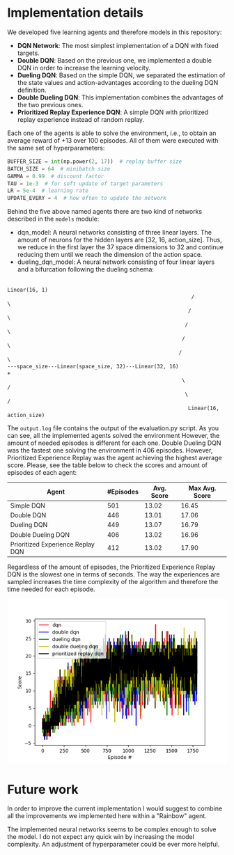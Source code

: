 # Implementation details
We developed five learning agents and therefore models in this repository:
* **DQN Network**: The most simplest implementation of a DQN with fixed targets.
* **Double DQN**: Based on the previous one, we implemented a double DQN in order to increase the learning velocity.
* **Dueling DQN**: Based on the simple DQN, we separated the estimation of the state values and action-advantages according 
to the dueling DQN definition.
* **Double Dueling DQN**: This implementation combines the advantages of the two previous ones.
* **Prioritized Replay Experience DQN**: A simple DQN with prioritized replay experience instead of random replay.

Each one of the agents is able to solve the environment, i.e., to obtain an average reward of +13 over 100 episodes. All
of them were executed with the same set of hyperparameters:

```python
BUFFER_SIZE = int(np.power(2, 17))  # replay buffer size
BATCH_SIZE = 64  # minibatch size
GAMMA = 0.99  # discount factor
TAU = 1e-3  # for soft update of target parameters
LR = 5e-4  # learning rate
UPDATE_EVERY = 4  # how often to update the network
```

Behind the five above named agents there are two kind of networks described in the <code>models</code> module:
* dqn_model: A neural networks consisting of three linear layers. The amount of neurons for the hidden layers are 
[32, 16, action_size]. Thus, we reduce in the first layer the 37 space dimensions to 32 and continue reducing them until
we reach the dimension of the action space.
* dueling_dqn_model: A neural network consisting of four linear layers and a bifurcation following the dueling schema:
```
                                                              Linear(16, 1)
                                                           /                 \        
                                                          /                   \
                                                         /                     \
                                                        /                       \
                                                       /                         \
---space_size---Linear(space_size, 32)---Linear(32, 16)                            +
                                                        \                         /
                                                         \                       /
                                                          Linear(16, action_size)
```

The `output.log` file contains the output of the evaluation.py script. As you can see, all the implemented agents solved
the environment However, the amount of needed episodes is different for each one. Double Dueling DQN was the fastest one
solving the environment in 406 episodes. However, Prioritized Experience Replay was the agent achieving the highest 
average score. Please, see the table below to check the scores and amount of episodes of each agent:

Agent | #Episodes | Avg. Score | Max Avg. Score
----- | --------- | ---------- | --------------
Simple DQN | 501 | 13.02 | 16.45
Double DQN | 446 | 13.01 | 17.06
Dueling DQN | 449 | 13.07 | 16.79
Double Dueling DQN | 406 | 13.02 | 16.96
Prioritized Experience Replay DQN | 412 | 13.02 | 17.90 

Regardless of the amount of episodes, the Prioritized Experience Replay DQN is the slowest one in terms of seconds. The 
way the experiences are sampled increases the time complexity of the algorithm and therefore the time needed for each 
episode.

![img_1.png](img_1.png)

# Future work
In order to improve the current implementation I would suggest to combine all the improvements we implemented here within
a "Rainbow" agent. 

The implemented neural networks seems to be complex enough to solve the model. I do not expect any 
quick win by increasing the model complexity. An adjustment of hyperparameter could be ever more helpful. 
